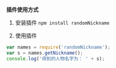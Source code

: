 **插件使用方式**

1. 安装插件
`npm install randomNickname`

2. 使用插件
```javascript
var names = require('randomNickname');
var s = names.getNickname();
console.log('得到的人物名字为： ' + s);
```

